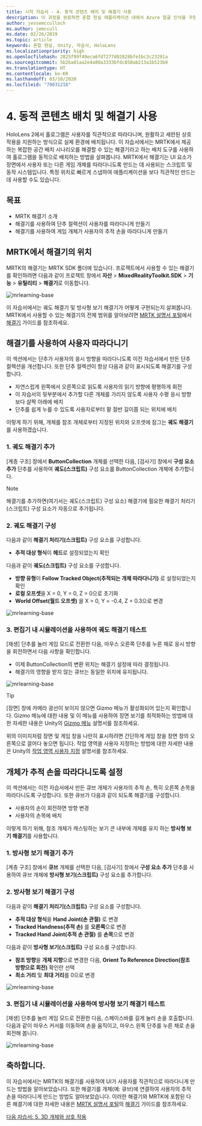 ```yaml
---
title: 시작 자습서 - 4. 동적 콘텐츠 배치 및 해결기 사용
description: 이 과정을 완료하면 혼합 현실 애플리케이션 내에서 Azure 얼굴 인식을 구현하는 방법을 이해할 수 있습니다.
author: jessemcculloch
ms.author: jemccull
ms.date: 02/26/2019
ms.topic: article
keywords: 혼합 현실, Unity, 자습서, HoloLens
ms.localizationpriority: high
ms.openlocfilehash: 2825f99f49eca6fd7277d02828bfe1bc3c23291a
ms.sourcegitcommit: 5b2ba01aa2e4a80a3333bfdc850ab213a1b523b9
ms.translationtype: HT
ms.contentlocale: ko-KR
ms.lasthandoff: 03/10/2020
ms.locfileid: "79031218"
---
```

# <a name="4-placing-dynamic-content-and-using-solvers"></a>4. 동적 콘텐츠 배치 및 해결기 사용
<!-- Consider renaming to 'Placing dynamic content using Solvers' -->

HoloLens 2에서 홀로그램은 사용자를 직관적으로 따라다니며, 원활하고 세련된 상호 작용을 지원하는 방식으로 실제 환경에 배치됩니다. 이 자습서에서는 MRTK에서 제공하는 복잡한 공간 배치 시나리오를 해결할 수 있는 해결기라고 하는 배치 도구를 사용하여 홀로그램을 동적으로 배치하는 방법을 살펴봅니다. MRTK에서 해결기는 UI 요소가 장면에서 사용자 또는 다른 게임 개체를 따라다니도록 만드는 데 사용되는 스크립트 및 동작 시스템입니다. 특정 위치로 빠르게 스냅하여 애플리케이션을 보다 직관적인 만드는 데 사용할 수도 있습니다.

## <a name="objectives"></a>목표

* MRTK 해결기 소개
* 해결기를 사용하여 단추 컬렉션이 사용자를 따라다니게 만들기
* 해결기를 사용하여 게임 개체가 사용자의 추적 손을 따라다니게 만들기

## <a name="location-of-solvers-in-the-mrtk"></a>MRTK에서 해결기의 위치

 MRTK의 해결기는 MRTK SDK 폴더에 있습니다. 프로젝트에서 사용할 수 있는 해결기를 확인하려면 다음과 같이 프로젝트 창에서 **자산** > **MixedRealityToolkit.SDK** > **기능** > **유틸리티** > **해결기**로 이동합니다.

![mrlearning-base](images/mrlearning-base/tutorial3-section1-step1-1.png)

이 자습서에서는 궤도 해결기 및 방사형 보기 해결기가 어떻게 구현되는지 살펴봅니다. MRTK에서 사용할 수 있는 해결기의 전체 범위를 알아보려면 [MRTK 설명서 포털](https://microsoft.github.io/MixedRealityToolkit-Unity/README.html)에서 [해결기](https://microsoft.github.io/MixedRealityToolkit-Unity/Documentation/README_Solver.html) 가이드를 참조하세요.

## <a name="use-a-solver-to-follow-the-user"></a>해결기를 사용하여 사용자 따라다니기
<!-- Consider renaming to 'Use a Solver to have an object follow the user' -->

이 섹션에서는 단추가 사용자의 응시 방향을 따라다니도록 이전 자습서에서 만든 단추 컬렉션을 개선합니다. 또한 단추 컬렉션이 항상 다음과 같이 표시되도록 해결기를 구성합니다.

* 자연스럽게 왼쪽에서 오른쪽으로 읽도록 사용자의 읽기 방향에 평행하게 회전
* 이 자습서의 뒷부분에서 추가할 다른 개체를 가리지 않도록 사용자 수평 응시 방향보다 살짝 아래에 배치
* 단추를 쉽게 누를 수 있도록 사용자로부터 팔 절반 길이쯤 되는 위치에 배치

이렇게 하기 위해, 개체를 참조 개체로부터 지정된 위치와 오프셋에 잠그는 **궤도 해결기**를 사용하겠습니다.

### <a name="1-add-the-orbital-solver"></a>1. 궤도 해결기 추가

[계층 구조] 창에서 **ButtonCollection** 개체를 선택한 다음, [검사기] 창에서 **구성 요소 추가** 단추를 사용하여 **궤도(스크립트)** 구성 요소를 ButtonCollection 개체에 추가합니다.

> [!NOTE]
> 해결기를 추가하면(여기서는 궤도(스크립트) 구성 요소) 해결기에 필요한 해결기 처리기(스크립트) 구성 요소가 자동으로 추가됩니다.

### <a name="2-configure-the-orbital-solver"></a>2. 궤도 해결기 구성

다음과 같이 **해결기 처리기(스크립트)** 구성 요소를 구성합니다.

* **추적 대상 형식**이 **헤드**로 설정되었는지 확인

다음과 같이 **궤도(스크립트)** 구성 요소를 구성합니다.

* **방향 유형**이 **Follow Tracked Object(추적되는 개체 따라다니기)** 로 설정되었는지 확인
* **로컬 오프셋**을 X = 0, Y = 0, Z = 0으로 초기화
* **World Offset(월드 오프셋)** 을 X = 0, Y = -0.4, Z = 0.3으로 변경

![mrlearning-base](images/mrlearning-base/tutorial3-section2-step2-1.png)

### <a name="3-test-the-orbital-solver-using-the-in-editor-simulation"></a>3. 편집기 내 시뮬레이션을 사용하여 궤도 해결기 테스트

[재생] 단추를 눌러 게임 모드로 전환한 다음, 마우스 오른쪽 단추를 누른 채로 응시 방향을 회전하면서 다음 사항을 확인합니다.

* 이제 ButtonCollection의 변환 위치는 해결기 설정에 따라 결정됩니다.
* 해결기의 영향을 받지 않는 큐브는 동일한 위치에 유지됩니다.

![mrlearning-base](images/mrlearning-base/tutorial3-section2-step3-1.png)

> [!TIP]
> [장면] 창에 카메라 광선이 보이지 않으면 Gizmo 메뉴가 활성화되어 있는지 확인합니다. Gizmo 메뉴에 대한 내용 및 이 메뉴를 사용하여 장면 보기를 최적화하는 방법에 대한 자세한 내용은 Unity의 <a href="https://docs.unity3d.com/Manual/GizmosMenu.html" target="_blank">Gizmo 메뉴</a> 설명서를 참조하세요.
>
> 위의 이미지처럼 장면 및 게임 창을 나란히 표시하려면 간단하게 게임 창을 장면 창의 오른쪽으로 끌어다 놓으면 됩니다. 작업 영역을 사용자 지정하는 방법에 대한 자세한 내용은 Unity의 <a href="https://docs.unity3d.com/Manual/CustomizingYourWorkspace.html" target="_blank">작업 영역 사용자 지정</a> 설명서를 참조하세요.

## <a name="enabling-objects-to-follow-tracked-hands"></a>개체가 추적 손을 따라다니도록 설정

이 섹션에서는 이전 자습서에서 만든 큐브 개체가 사용자의 추적 손, 특히 오른쪽 손목을 따라다니도록 구성합니다. 또한 큐브가 다음과 같이 되도록 해결기를 구성합니다.

* 사용자의 손이 회전하면 방향 변경
* 사용자의 손목에 배치

이렇게 하기 위해, 참조 개체가 캐스팅하는 보기 콘 내부에 개체를 유지 하는 **방사형 보기 해결기**를 사용합니다.

### <a name="1-add-the-radial-view-solver"></a>1. 방사형 보기 해결기 추가

[계층 구조] 창에서 **큐브** 개체를 선택한 다음, [검사기] 창에서 **구성 요소 추가** 단추를 사용하여 큐브 개체에 **방사형 보기(스크립트)** 구성 요소를 추가합니다.

### <a name="2-configure-the-radial-view-solver"></a>2. 방사형 보기 해결기 구성

다음과 같이 **해결기 처리기(스크립트)** 구성 요소를 구성합니다.

* **추적 대상 형식**을 **Hand Joint(손 관절)** 로 변경
* **Tracked Handness(추적 손)** 를 **오른쪽**으로 변경
* **Tracked Hand Joint(추적 손 관절)** 를 **손목**으로 변경

다음과 같이 **방사형 보기(스크립트)** 구성 요소를 구성합니다.

* **참조 방향**을 **개체 지향**으로 변경한 다음, **Orient To Reference Direction(참조 방향으로 회전)** 확인란 선택
* **최소 거리** 및 **최대 거리**를 0으로 변경

![mrlearning-base](images/mrlearning-base/tutorial3-section3-step2-1.png)

### <a name="3-test-the-radial-view-solver-using-the-in-editor-simulation"></a>3. 편집기 내 시뮬레이션을 사용하여 방사형 보기 해결기 테스트

[재생] 단추를 눌러 게임 모드로 전환한 다음, 스페이스바를 길게 눌러 손을 호출합니다. 다음과 같이 마우스 커서를 이동하여 손을 움직이고, 마우스 왼쪽 단추를 누른 채로 손을 회전해 봅니다.

![mrlearning-base](images/mrlearning-base/tutorial3-section3-step3-1.png)

## <a name="congratulations"></a>축하합니다.

이 자습서에서는 MRTK의 해결기를 사용하여 UI가 사용자를 직관적으로 따라다니게 만드는 방법을 알아보았습니다. 또한 해결기를 개체(예: 큐브)에 연결하여 사용자의 추적 손을 따라다니게 만드는 방법도 알아보았습니다. 이러한 해결기와 MRTK에 포함된 다른 해결기에 대한 자세한 내용은 [MRTK 설명서 포털](https://microsoft.github.io/MixedRealityToolkit-Unity/README.html)의 [해결기](https://microsoft.github.io/MixedRealityToolkit-Unity/Documentation/README_Solver.html) 가이드를 참조하세요.

[다음 자습서: 5. 3D 개체와 상호 작용](mrlearning-base-ch4.md)
